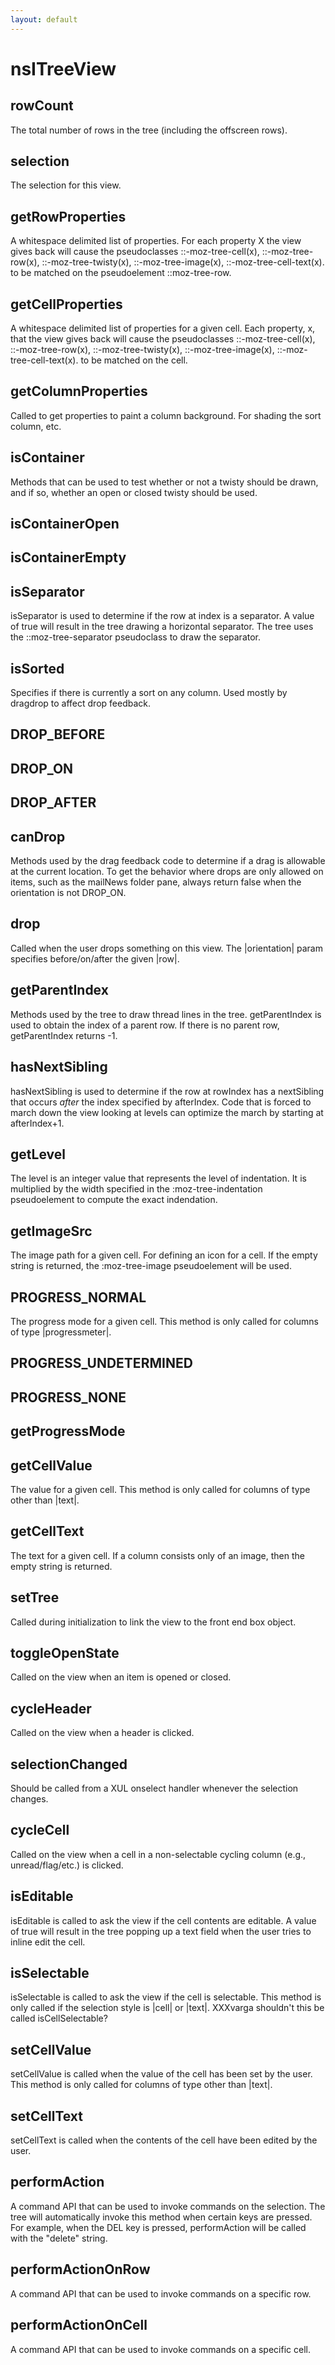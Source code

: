 ```yaml
---
layout: default
---
```


# nsITreeView #

## rowCount ##

The total number of rows in the tree (including the offscreen rows).


## selection ##

The selection for this view.


## getRowProperties ##
 
A whitespace delimited list of properties.  For each property X the view
gives back will cause the pseudoclasses  ::-moz-tree-cell(x),
::-moz-tree-row(x), ::-moz-tree-twisty(x), ::-moz-tree-image(x),
::-moz-tree-cell-text(x).  to be matched on the pseudoelement
::moz-tree-row.


## getCellProperties ##

A whitespace delimited list of properties for a given cell.  Each
property, x, that the view gives back will cause the pseudoclasses
 ::-moz-tree-cell(x), ::-moz-tree-row(x), ::-moz-tree-twisty(x),
 ::-moz-tree-image(x), ::-moz-tree-cell-text(x). to be matched on the
 cell.


## getColumnProperties ##

Called to get properties to paint a column background.  For shading the sort
column, etc.


## isContainer ##

Methods that can be used to test whether or not a twisty should be drawn,
and if so, whether an open or closed twisty should be used.


## isContainerOpen ##

## isContainerEmpty ##

## isSeparator ##

isSeparator is used to determine if the row at index is a separator.
A value of true will result in the tree drawing a horizontal separator.
The tree uses the ::moz-tree-separator pseudoclass to draw the separator.


## isSorted ##

Specifies if there is currently a sort on any column. Used mostly by dragdrop
to affect drop feedback.


## DROP_BEFORE ##

## DROP_ON ##

## DROP_AFTER ##

## canDrop ##

Methods used by the drag feedback code to determine if a drag is allowable at
the current location. To get the behavior where drops are only allowed on
items, such as the mailNews folder pane, always return false when
the orientation is not DROP_ON.


## drop ##

Called when the user drops something on this view. The |orientation| param
specifies before/on/after the given |row|.


## getParentIndex ##

Methods used by the tree to draw thread lines in the tree.
getParentIndex is used to obtain the index of a parent row.
If there is no parent row, getParentIndex returns -1.


## hasNextSibling ##

hasNextSibling is used to determine if the row at rowIndex has a nextSibling
that occurs *after* the index specified by afterIndex.  Code that is forced
to march down the view looking at levels can optimize the march by starting
at afterIndex+1.


## getLevel ##

The level is an integer value that represents
the level of indentation.  It is multiplied by the width specified in the 
:moz-tree-indentation pseudoelement to compute the exact indendation.


## getImageSrc ##

The image path for a given cell. For defining an icon for a cell.
If the empty string is returned, the :moz-tree-image pseudoelement
will be used.


## PROGRESS_NORMAL ##

The progress mode for a given cell. This method is only called for
columns of type |progressmeter|.


## PROGRESS_UNDETERMINED ##

## PROGRESS_NONE ##

## getProgressMode ##

## getCellValue ##

The value for a given cell. This method is only called for columns
of type other than |text|.


## getCellText ##

The text for a given cell.  If a column consists only of an image, then
the empty string is returned.  


## setTree ##

Called during initialization to link the view to the front end box object.


## toggleOpenState ##

Called on the view when an item is opened or closed.


## cycleHeader ##

Called on the view when a header is clicked.


## selectionChanged ##

Should be called from a XUL onselect handler whenever the selection changes.


## cycleCell ##

Called on the view when a cell in a non-selectable cycling column (e.g., unread/flag/etc.) is clicked.


## isEditable ##

isEditable is called to ask the view if the cell contents are editable.
A value of true will result in the tree popping up a text field when 
the user tries to inline edit the cell.


## isSelectable ##

isSelectable is called to ask the view if the cell is selectable.
This method is only called if the selection style is |cell| or |text|.
XXXvarga shouldn't this be called isCellSelectable?


## setCellValue ##

setCellValue is called when the value of the cell has been set by the user.
This method is only called for columns of type other than |text|.


## setCellText ##

setCellText is called when the contents of the cell have been edited by the user.


## performAction ##

A command API that can be used to invoke commands on the selection.  The tree
will automatically invoke this method when certain keys are pressed.  For example,
when the DEL key is pressed, performAction will be called with the "delete" string.


## performActionOnRow ##

A command API that can be used to invoke commands on a specific row.


## performActionOnCell ##

A command API that can be used to invoke commands on a specific cell.

